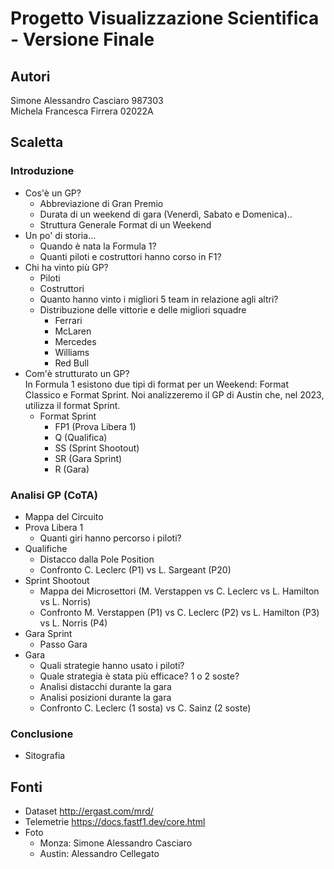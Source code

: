 # Progetto Visualizzazione Scientifica - Versione Finale
## Autori 
Simone Alessandro Casciaro 987303<br>
Michela Francesca Firrera 02022A

## Scaletta
### Introduzione
-  Cos'è un GP?
    - Abbreviazione di Gran Premio
    - Durata di un weekend di gara (Venerdì, Sabato e Domenica)..
    - Struttura Generale Format di un Weekend
- Un po' di storia...
    - Quando è nata la Formula 1?
    - Quanti piloti e costruttori hanno corso in F1?    
- Chi ha vinto più GP?
    - Piloti
    - Costruttori
    - Quanto hanno vinto i migliori 5 team in relazione agli altri?
    - Distribuzione delle vittorie e delle migliori squadre 
        - Ferrari
        - McLaren
        - Mercedes
        - Williams
        - Red Bull
- Com'è strutturato un GP?<br>
    In Formula 1 esistono due tipi di format per un Weekend: Format Classico e Format Sprint. Noi analizzeremo il GP di Austin che, nel 2023, utilizza il format Sprint.
    - Format Sprint
        - FP1 (Prova Libera 1)
        - Q (Qualifica)
        - SS (Sprint Shootout)
        - SR (Gara Sprint)
        - R (Gara)
### Analisi GP (CoTA)
- Mappa del Circuito
- Prova Libera 1
    - Quanti giri hanno percorso i piloti?
- Qualifiche
    - Distacco dalla Pole Position
    - Confronto C. Leclerc (P1) vs L. Sargeant (P20)
- Sprint Shootout
    - Mappa dei Microsettori (M. Verstappen vs C. Leclerc vs L. Hamilton vs L. Norris)
    - Confronto M. Verstappen (P1) vs C. Leclerc (P2) vs L. Hamilton (P3) vs L. Norris (P4)
- Gara Sprint
    - Passo Gara
- Gara
    - Quali strategie hanno usato i piloti?
    - Quale strategia è stata più efficace? 1 o 2 soste?
    - Analisi distacchi durante la gara
    - Analisi posizioni durante la gara
    - Confronto C. Leclerc (1 sosta) vs C. Sainz (2 soste) 
### Conclusione
- Sitografia

## Fonti
- Dataset http://ergast.com/mrd/
- Telemetrie https://docs.fastf1.dev/core.html
- Foto
    - Monza: Simone Alessandro Casciaro
    - Austin: Alessandro Cellegato
    